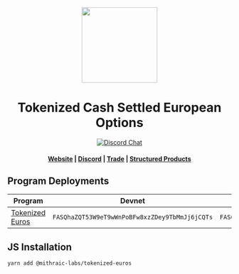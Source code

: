 <div align="center">
  <img height="170" src="https://www.psyoptions.io/static/Gradient-3b03130caf20b8bf48093eaa1f567a3a.png" />

  <h1>Tokenized Cash Settled European Options</h1>

  <p>
    <a href="https://discord.com/invite/Ew3dq7dKwp"><img alt="Discord Chat" src="https://img.shields.io/discord/821571258852442142?color=blue" /></a>
  </p>

  <h4>
    <a href="https://psyoptions.io/">Website</a>
    <span> | </span>
    <a href="https://discord.com/invite/Ew3dq7dKwp">Discord</a>
    <span> | </span>
    <a href="https://trade.psyoptions.io/">Trade</a>
    <span> | </span>
    <a href="https://app.psyfi.io">Structured Products</a>
  </h4>
</div>

## Program Deployments

| Program                                      | Devnet                                         | Mainnet Beta                                   |
| -------------------------------------------- | ---------------------------------------------- | ---------------------------------------------- |
| [Tokenized Euros](/programs/euro-primitive/) | `FASQhaZQT53W9eT9wWnPoBFw8xzZDey9TbMmJj6jCQTs` | `FASQhaZQT53W9eT9wWnPoBFw8xzZDey9TbMmJj6jCQTs` |

## JS Installation

```
yarn add @mithraic-labs/tokenized-euros
```
